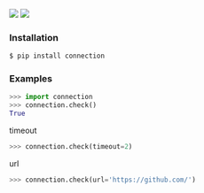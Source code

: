 [![](https://img.shields.io/badge/released-2021.7.20-green.svg?longCache=True)](https://pypi.org/project/connection/)
[![](https://img.shields.io/badge/license-Unlicense-blue.svg?longCache=True)](https://unlicense.org/)

### Installation
```bash
$ pip install connection
```

### Examples
```python
>>> import connection
>>> connection.check()
True
```

timeout
```python
>>> connection.check(timeout=2)
```

url
```python
>>> connection.check(url='https://github.com/')
```

